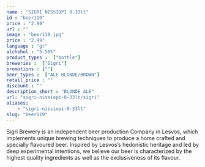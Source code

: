 ```yaml
---
name : "SIGRI NISSIOPI 0.33lt"
id : "beer119"
price : "2.99"
url : ""
image : "beer119.jpg"
price : "2.99"
language : "gr"
alchohol : "5.50%"
product_types :  ["bottle"]
breweries :  ["Sigri"]
promotions : [""]
beer_types :  ["ALE BLONDE/BROWN"]
retail_price : ""
discount : ""
description_short : "BLONDE ALE"
url: "sigri-nissiopi-0-33lt/sigri"
aliases: 
    - "sigri-nissiopi-0-33lt"
slug: "beer119"
---
```


Sigri Brewery is an independent beer production Company in Lesvos, which implements unique brewing techniques to produce a home crafted and specially flavoured beer. Inspired by Lesvos’s hedonistic heritage and led by deep experimental intentions, we believe our beer is characterized by the highest quality ingredients as well as the exclusiveness of its flavour.